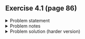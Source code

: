 ## Exercise 4.1 (page 86)

<details>
  <summary>Problem statement</summary>
  Write a program to delete an element from a linked list.
</details>


<details>
  <summary>Problem notes</summary>
  
  - If you've never done this problem before, you can solve [this](https://www.hackerrank.com/challenges/delete-a-node-from-a-linked-list/problem) to get the main idea
  - Alternatively, if you did this in your data structures class, try [this](https://leetcode.com/problems/remove-linked-list-elements/) problem instead
</details>

<details>
  <summary>Problem solution (harder version)</summary>
  
  You can find my implementation [here](https://leetcode.com/submissions/detail/916013025/).
  
  ### Correctness proof
  
  We use the following loop invariant. 
  
  Let $P(k)$ be the proposition that after the $k$-th iteration of the loop, none of the nodes in the range `[head, p]` contain `val`. 
  
  ### Base case
  $P(0)$ is vacuously true. `p = dummy_head` (which is before `head`) before the loop starts, so there are no nodes in the range `[head, p]`
  
  ### Inductive step
  Observe that after any iteration of the loop, one of two things can happen.
  1. `p` doesn't move 
     - In this case, $P(k)$ clearly implies $P(k + 1)$ since nothing has changed
     - That is, it's still true that none of the nodes in the range `[head, p]` contain `val`. 
  2. `p` points further ahead in the list
     - When this happens, `p` skips over all the nodes in the range `[p + 1, q)` and then points to `q`
     - As a result, the nodes in the range `[head, new p]` $==$ the nodes in the range `[head, old p]` + `q`
     - By the induction hypothesis, we know that none of the nodes in the range `[head, old p]` contain `val`
     - Further, since `p` is only updated like this when `q.val != val`, we know that `q` doesn't contain `val` either.
     - Thus, $P(k) \implies P(k + 1)$ because after the latest iteration, none of the nodes in the range `[head, (new) p]` contain `val`
  
  ### Termination requirement
  The loop ends when `q is None`. Since `q = head` before the loop and moves forward `1` node each iteration, this will happen after exactly $n$ iterations, where $n$ is the size of the list.
</details>
